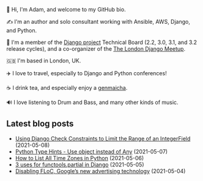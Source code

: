 <p>
  👋 Hi, I'm Adam, and welcome to my GitHub bio.
</p>
<p>
  ✍️ I'm an author and solo consultant working with Ansible, AWS, Django, and Python.
</p>
<p>
  🦄 I'm a member of the <a href="https://www.djangoproject.com/foundation/teams/">Django project</a> Technical Board (2.2, 3.0, 3.1, and 3.2 release cycles),
  and a co-organizer of the <a href="https://www.djangolondon.com/">The London Django Meetup</a>.
</p>
<p>
  🇬🇧 I'm based in London, UK.
</p>
<p>
  ✈️ I love to travel, especially to Django and Python conferences!
</p>
<p>
  ☕️ I drink tea, and especially enjoy a <a href="https://en.wikipedia.org/wiki/Genmaicha">genmaicha</a>.
</p>
<p>
  🔊 I love listening to Drum and Bass, and many other kinds of music.
</p>

## Latest blog posts

* [Using Django Check Constraints to Limit the Range of an IntegerField](https://adamj.eu/tech/2021/05/08/django-check-constraints-limit-range-integerfield/) (2021-05-08)
* [Python Type Hints - Use object instead of Any](https://adamj.eu/tech/2021/05/07/python-type-hints-use-object-instead-of-any/) (2021-05-07)
* [How to List All Time Zones in Python](https://adamj.eu/tech/2021/05/06/how-to-list-all-timezones-in-python/) (2021-05-06)
* [3 uses for functools.partial in Django](https://adamj.eu/tech/2021/05/05/3-uses-for-functools-partial-in-django/) (2021-05-05)
* [Disabling FLoC, Google’s new advertising technology](https://adamj.eu/tech/2021/05/04/disabling-floc-googles-new-advertising-technology/) (2021-05-04)